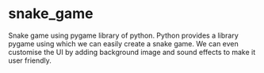 # snake_game
Snake game using pygame library of python.
Python provides a library pygame using which we can easily create a snake game.
We can even customise the UI by adding background image and sound effects to make it user friendly.
